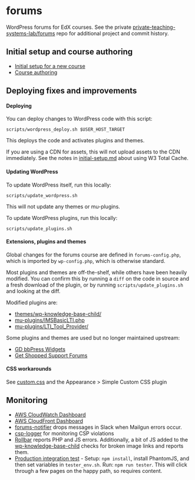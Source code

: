 # forums
WordPress forums for EdX courses.  See the private [private-teaching-systems-lab/forums](https://github.mit.edu/private-teaching-systems-lab/forums) repo for additional project and commit history.

## Initial setup and course authoring
- [Initial setup for a new course](docs/initial-setup.md)
- [Course authoring](docs/course-authoring.md)

## Deploying fixes and improvements
#### Deploying
You can deploy changes to WordPress code with this script:
```
scripts/wordpress_deploy.sh $USER_HOST_TARGET
```

This deploys the code and activates plugins and themes.

If you are using a CDN for assets, this will not upload assets to the CDN immediately.  See the notes in [initial-setup.md](inital-setup.md) about using W3 Total Cache.

#### Updating WordPress
To update WordPress itself, run this locally:
```
scripts/update_wordpress.sh
```

This will not update any themes or mu-plugins.

To update WordPress plugins, run this locally:
```
scripts/update_plugins.sh
```

#### Extensions, plugins and themes
Global changes for the forums course are defined in `forums-config.php`, which is imported by `wp-config.php`, which is otherwise standard.

Most plugins and themes are off-the-shelf, while others have been heavily modified.  You can confirm this by running a `diff` on the code in source and a fresh download of the plugin, or by running `scripts/update_plugins.sh` and looking at the diff.

Modified plugins are:
- [themes/wp-knowledge-base-child/](blog/wp-content/themes/wp-knowledge-base-child)
- [mu-plugins/IMSBasicLTI.php](blog/wp-content/mu-plugins/IMSBasicLTI.php)
- [mu-plugins/LTI_Tool_Provider/](blog/wp-content/mu-plugins/LTI_Tool_Provider/)

Some plugins and themes are used but no longer maintained upstream:
- [GD bbPress Widgets](blog/wp-content/plugins/gd-bbpress-widgets)
- [Get Shopped Support Forums](blog/wp-content/plugins/bbPress-Support-Forums-master)

#### CSS workarounds
See [custom.css](custom.css) and the Appearance > Simple Custom CSS plugin

## Monitoring
- [AWS CloudWatch Dashboard](https://us-west-2.console.aws.amazon.com/cloudwatch/home?region=us-west-2#dashboards:name=launching-innovation-dashboard)
- [AWS CloudFront Dashboard](https://console.aws.amazon.com/cloudfront/home?region=us-west-2#viewers_reports:)
- [forums-notifier](https://github.com/mit-teaching-systems-lab/forums-notifier) drops messages in Slack when Mailgun errors occur.
- [csp-logger](https://github.com/mit-teaching-systems-lab/csp-logger) for monitoring CSP violations
- [Rollbar](https://rollbar.com/) reports PHP and JS errors.  Additionally, a bit of JS added to the [wp-knowledge-base-child](blog/wp-content/themes/wp-knowledge-base-child/functions.php#3) checks for broken image links and reports them.
- [Production integration test](test) - Setup: `npm install`, install PhantomJS, and then set variables in `tester_env.sh`. Run: `npm run tester`.  This will click through a few pages on the happy path, so requires content.